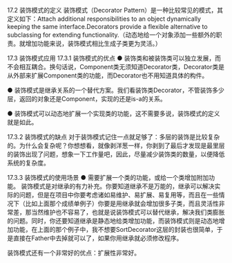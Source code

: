 17.2 装饰模式的定义
装饰模式（Decorator Pattern）是一种比较常见的模式，其定义如下：Attach additional responsibilities to an object dynamically keeping the same interface.Decorators provide a flexible alternative to subclassing for extending functionality.（动态地给一个对象添加一些额外的职责。就增加功能来说，装饰模式相比生成子类更为灵活。）

17.3 装饰模式应用
17.3.1 装饰模式的优点
● 装饰类和被装饰类可以独立发展，而不会相互耦合。换句话说，Component类无须知道Decorator类，Decorator类是从外部来扩展Component类的功能，而Decorator也不用知道具体的构件。

● 装饰模式是继承关系的一个替代方案。我们看装饰类Decorator，不管装饰多少层，返回的对象还是Component，实现的还是is-a的关系。

● 装饰模式可以动态地扩展一个实现类的功能，这不需要多说，装饰模式的定义就是如此。

17.3.2 装饰模式的缺点
对于装饰模式记住一点就足够了：多层的装饰是比较复杂的。为什么会复杂呢？你想想看，就像剥洋葱一样，你剥到了最后才发现是最里层的装饰出现了问题，想象一下工作量吧，因此，尽量减少装饰类的数量，以便降低系统的复杂度。

17.3.3 装饰模式的使用场景
● 需要扩展一个类的功能，或给一个类增加附加功能。
装饰模式是对继承的有力补充。你要知道继承不是万能的，继承可以解决实际的问题，但是在项目中你要考虑诸如易维护、易扩展、易复用等，而且在一些情况下（比如上面那个成绩单例子）你要是用继承就会增加很多子类，而且灵活性非常差，那当然维护也不容易了，也就是说装饰模式可以替代继承，解决我们类膨胀的问题。同时，你还要知道继承是静态地给类增加功能，而装饰模式则是动态地增加功能，在上面的那个例子中，我不想要SortDecorator这层的封装也很简单，于是直接在Father中去掉就可以了，如果你用继承就必须修改程序。

装饰模式还有一个非常好的优点：扩展性非常好。